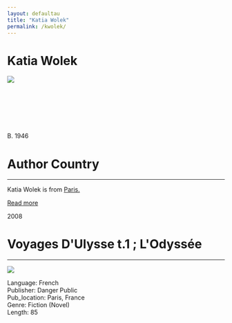 ```yaml
---
layout: defaultau
title: "Katia Wolek"
permalink: /kwolek/
---
```

<!-- partial:index.partial.html -->
<div class="content">
     <h1>Katia Wolek</h1>
    <div class="quote">
        <div><img src="https://www.babelio.com/users/AVT_Katia-Wolek_1382.jpeg" class="logo"></div>
    </div>
    <div class="timeline">
        <div style="padding-bottom:100px;"></div>
        <div class="block">
             <div class="date right"><p class="right"> B. 1946 </p></div>
            <div class="dot"></div>
            <div class="left first">
            <div class="author_country">
                <h1>Author Country</h1><hr>
          <div class="aclocation">  <p>Katia Wolek is from <a href="http://localhost:4000/62">Paris.</a></p></div>
              <div class="acreadmore">  <a href="" target="_blank">Read more</a></div>
            </div>
            </div>
        <div class="block">
            <div class="date left"><p class="left">2008</p></div>
            <div class="dot"></div>
            <div class="right">
                <h1>Voyages D'Ulysse t.1 ; L'Odyssée</h1><hr>
                <p><img src="https://m.media-amazon.com/images/I/41uo6ATU8TL._SX362_BO1,204,203,200_.jpg"></p>
                <p>
	    Language: French<br/>
                Publisher: Danger Public<br/>
                Pub_location: Paris, France<br/>
                Genre: Fiction (Novel)<br/>
                Length: 85<br/>                   </p>
            </div>
        </div>
